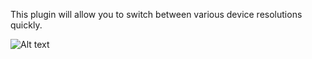 This plugin will allow you to switch between various device resolutions quickly.

![Alt text](../screenshots/res_switcher.jpg?raw=true)
